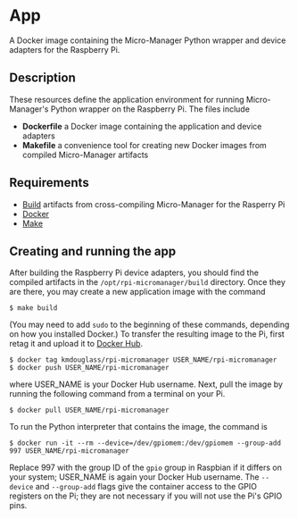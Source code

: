 # App

A Docker image containing the Micro-Manager Python wrapper and device
adapters for the Raspberry Pi.

## Description

These resources define the application environment for running
Micro-Manager's Python wrapper on the Raspberry Pi. The files include

- **Dockerfile** a Docker image containing the application and device adapters
- **Makefile** a convenience tool for creating new Docker images from
  compiled Micro-Manager artifacts

## Requirements

- [Build](../build) artifacts from cross-compiling Micro-Manager for
  the Rasperry Pi
- [Docker](https://docs.docker.com/install/)
- [Make](https://www.gnu.org/software/make/)

## Creating and running the app

After building the Raspberry Pi device adapters, you should find the
compiled artifacts in the `/opt/rpi-micromanager/build`
directory. Once they are there, you may create a new application image
with the command

```
$ make build
```

(You may need to add `sudo` to the beginning of these commands,
depending on how you installed Docker.) To transfer the resulting
image to the Pi, first retag it and upload it to [Docker
Hub](https://hub.docker.com/).

```
$ docker tag kmdouglass/rpi-micromanager USER_NAME/rpi-micromanager
$ docker push USER_NAME/rpi-micromanager
```

where USER_NAME is your Docker Hub username. Next, pull the image by
running the following command from a terminal on your Pi.

```
$ docker pull USER_NAME/rpi-micromanager
```

To run the Python interpreter that contains the image, the command is

```
$ docker run -it --rm --device=/dev/gpiomem:/dev/gpiomem --group-add 997 USER_NAME/rpi-micromanager
```

Replace 997 with the group ID of the `gpio` group in Raspbian if it
differs on your system; USER_NAME is again your Docker Hub
username. The `--device` and `--group-add` flags give the container
access to the GPIO registers on the Pi; they are not necessary if you
will not use the Pi's GPIO pins.
